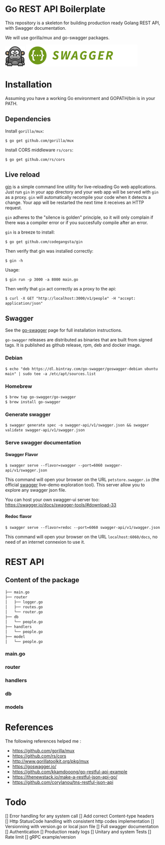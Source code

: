 # Go REST API Boilerplate

This repository is a skeleton for building production ready Golang REST API, with Swagger documentation.

We will use gorilla/mux and go-swagger packages.

![](images/gorilla.png) ![](images/swagger.png)


# Installation

Assuming you have a working Go environment and GOPATH/bin is in your PATH.

## Dependencies

Install `gorilla/mux`:

```
$ go get github.com/gorilla/mux
```

Install CORS middleware `rs/cors`:
```
$ go get github.com/rs/cors
```

## Live reload
[gin](https://github.com/codegangsta/gin) is a simple command line utility for live-reloading Go web applications. Just run `gin` in your app directory and your web app will be served with `gin` as a proxy. `gin` will automatically recompile your code when it detects a change. Your app will be restarted the next time it receives an HTTP request.

`gin` adheres to the "silence is golden" principle, so it will only complain if there was a compiler error or if you succesfully compile after an error.

`gin` is a breeze to install:

```
$ go get github.com/codegangsta/gin
```

Then verify that gin was installed correctly:

```
$ gin -h
```

Usage:
```
$ gin run -p 3000 -a 8000 main.go
```

Then verify that `gin` act correctly as a proxy to the api:

```
$ curl -X GET "http://localhost:3000/v1/people" -H "accept: application/json"
```

## Swagger

See the [go-swagger](https://github.com/go-swagger/go-swagger) page for full installation instructions.

`go-swagger` releases are distributed as binaries that are built from signed tags. It is published as github release, rpm, deb and docker image.

### Debian

```
$ echo "deb https://dl.bintray.com/go-swagger/goswagger-debian ubuntu main" | sudo tee -a /etc/apt/sources.list
```

### Homebrew

```
$ brew tap go-swagger/go-swagger
$ brew install go-swagger
```

### Generate swagger

```
$ swagger generate spec -o swagger-api/v1/swagger.json && swagger validate swagger-api/v1/swagger.json
```

### Serve swagger documentation

#### Swagger Flavor

```
$ swagger serve --flavor=swagger --port=6060 swagger-api/v1/swagger.json
```

This command will open your browser on the URL `petstore.swagger.io` (the official [swagger](https://swagger.io/swagger-ui/) live-demo exploration tool). This server allow you to explore any swagger json file.

You can host your own swagger-ui server too: https://swagger.io/docs/swagger-tools/#download-33

#### Redoc flavor

```
$ swagger serve --flavor=redoc --port=6060 swagger-api/v1/swagger.json
```
This command will open your browser on the URL `localhost:6060/docs`, no need of an internet connexion to use it.

# REST API

## Content of the package

```
├── main.go
├── router
│   ├── logger.go
│   ├── routes.go
│   └── router.go
├── db
│   └── people.go
├── handlers
│   └── people.go
├── model
│   └── people.go
```

### main.go

### router

### handlers

### db

### models

# References

The following references helped me :

* https://github.com/gorilla/mux
* https://github.com/rs/cors
* http://www.gorillatoolkit.org/pkg/mux
* https://goswagger.io/
* https://github.com/kkamdooong/go-restful-api-example
* https://thenewstack.io/make-a-restful-json-api-go/
* https://github.com/corylanou/tns-restful-json-api

# Todo

[] Error handling for any system call
[] Add correct Content-type headers
[] Http StatusCode handling with consistent http codes implementation
[] Versionning with version.go or local json file
[] Full swagger documentation
[] Authentication
[] Production ready logs
[] Unitary and system Tests
[] Rate limit
[] gRPC example/version